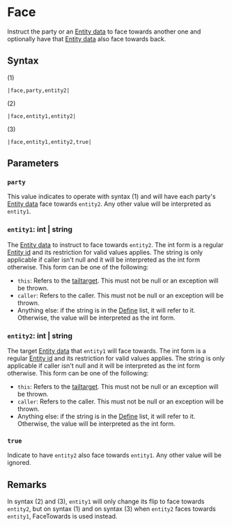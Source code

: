 # Face

Instruct the party or an [Entity data](../../../TextAsset%20Data/Entity%20data.md) to face towards another one and optionally have that [Entity data](../../../TextAsset%20Data/Entity%20data.md) also face towards back.

## Syntax

(1)

````
|face,party,entity2|
````

(2)

````
|face,entity1,entity2|
````

(3)

````
|face,entity1,entity2,true|
````

## Parameters

### `party`

This value indicates to operate with syntax (1) and will have each party's [Entity data](../../../TextAsset%20Data/Entity%20data.md) face towards `entity2`. Any other value will be interpreted as `entity1`.

### `entity1`: int | string

The [Entity data](../../../TextAsset%20Data/Entity%20data.md) to instruct to face towards `entity2`. The int form is a regular [Entity id](../Entity%20id.md) and its restriction for valid values applies. The string is only applicable if caller isn't null and it will be interpreted as the int form otherwise. This form can be one of the following:

* `this`: Refers to the [tailtarget](../../Notable%20local%20variable/tailtarget.md). This must not be null or an exception will be thrown.
* `caller`: Refers to the caller. This must not be null or an exception will be thrown.
* Anything else: if the string is in the [Define](Define.md) list, it will refer to it. Otherwise, the value will be interpreted as the int form.

### `entity2`: int | string

The target [Entity data](../../../TextAsset%20Data/Entity%20data.md) that `entity1` will face towards. The int form is a regular [Entity id](../Entity%20id.md) and its restriction for valid values applies. The string is only applicable if caller isn't null and it will be interpreted as the int form otherwise. This form can be one of the following:

* `this`: Refers to the [tailtarget](../../Notable%20local%20variable/tailtarget.md). This must not be null or an exception will be thrown.
* `caller`: Refers to the caller. This must not be null or an exception will be thrown.
* Anything else: if the string is in the [Define](Define.md) list, it will refer to it. Otherwise, the value will be interpreted as the int form.

### `true`

Indicate to have `entity2` also face towards `entity1`. Any other value will be ignored.

## Remarks

In syntax (2) and (3), `entity1` will only change its flip to face towards `entity2`, but on syntax (1) and on syntax (3) when `entity2` faces towards `entity1`, FaceTowards is used instead.

